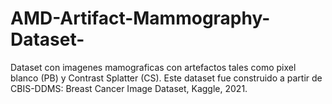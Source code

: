 # AMD-Artifact-Mammography-Dataset-
Dataset con imagenes mamograficas con artefactos tales como pixel blanco (PB) y Contrast Splatter (CS). Este dataset fue construido a partir de CBIS-DDMS: Breast Cancer Image Dataset, Kaggle, 2021. 
